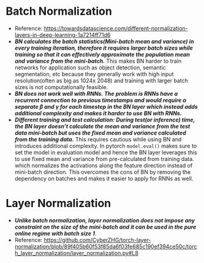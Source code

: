 # Batch Normalization
- Reference: https://towardsdatascience.com/different-normalization-layers-in-deep-learning-1a7214ff71d6
- ***BN calculates the batch statistics(Mini-batch mean and variance) in every training iteration, therefore it requires larger batch sizes while training so that it can effectively approximate the population mean and variance from the mini-batch.*** This makes BN harder to train networks for application such as object detection, semantic segmentation, etc because they generally work with high input resolution(often as big as 1024x 2048) and training with larger batch sizes is not computationally feasible.
- ***BN does not work well with RNNs. The problem is RNNs have a recurrent connection to previous timestamps and would require a separate $\beta$ and $\gamma$ for each timestep in the BN layer which instead adds additional complexity and makes it harder to use BN with RNNs.***
- ***Different training and test calculation: During test(or inference) time, the BN layer doesn’t calculate the mean and variance from the test data mini-batch but uses the fixed mean and variance calculated from the training data.*** This requires cautious while using BN and introduces additional complexity. In pytorch `model.eval()` makes sure to set the model in evaluation model and hence the BN layer leverages this to use fixed mean and variance from pre-calculated from training data. which normalizes the activations along the feature direction instead of mini-batch direction. This overcomes the cons of BN by removing the dependency on batches and makes it easier to apply for RNNs as well.

# Layer Normalization
- ***Unlike batch normalization, layer normalization does not impose any constraint on the size of the mini-batch and it can be used in the pure online regime with batch size 1***.
- Reference: https://github.com/CyberZHG/torch-layer-normalization/blob/89f405b60f53f85da6f03fe685c190ef394ce50c/torch_layer_normalization/layer_normalization.py#L8